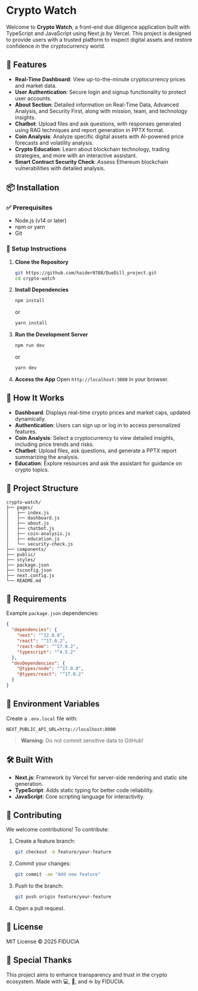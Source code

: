 # Crypto Watch

Welcome to **Crypto Watch**, a front-end due diligence application built with TypeScript and JavaScript using Next.js by Vercel. This project is designed to provide users with a trusted platform to inspect digital assets and restore confidence in the cryptocurrency world.

## 🚀 Features

- **Real-Time Dashboard**: View up-to-the-minute cryptocurrency prices and market data.
- **User Authentication**: Secure login and signup functionality to protect user accounts.
- **About Section**: Detailed information on Real-Time Data, Advanced Analysis, and Security First, along with mission, team, and technology insights.
- **Chatbot**: Upload files and ask questions, with responses generated using RAG techniques and report generation in PPTX format.
- **Coin Analysis**: Analyze specific digital assets with AI-powered price forecasts and volatility analysis.
- **Crypto Education**: Learn about blockchain technology, trading strategies, and more with an interactive assistant.
- **Smart Contract Security Check**: Assess Ethereum blockchain vulnerabilities with detailed analysis.

## 📦 Installation

### ✅ Prerequisites

- Node.js (v14 or later)
- npm or yarn
- Git

### 🔧 Setup Instructions

1. **Clone the Repository**
   ```bash
   git https://github.com/haider0708/DueDill_project.git
   cd crypto-watch
   ```

2. **Install Dependencies**
   ```bash
   npm install
   ```
   or
   ```bash
   yarn install
   ```

3. **Run the Development Server**
   ```bash
   npm run dev
   ```
   or
   ```bash
   yarn dev
   ```

4. **Access the App**
   Open `http://localhost:3000` in your browser.

## 🧠 How It Works

- **Dashboard**: Displays real-time crypto prices and market caps, updated dynamically.
- **Authentication**: Users can sign up or log in to access personalized features.
- **Coin Analysis**: Select a cryptocurrency to view detailed insights, including price trends and risks.
- **Chatbot**: Upload files, ask questions, and generate a PPTX report summarizing the analysis.
- **Education**: Explore resources and ask the assistant for guidance on crypto topics.

## 📂 Project Structure

```
crypto-watch/
├── pages/
│   ├── index.js
│   ├── dashboard.js
│   ├── about.js
│   ├── chatbot.js
│   ├── coin-analysis.js
│   ├── education.js
│   └── security-check.js
├── components/
├── public/
├── styles/
├── package.json
├── tsconfig.json
├── next.config.js
└── README.md
```

## 📜 Requirements

Example `package.json` dependencies:
```json
{
  "dependencies": {
    "next": "^12.0.0",
    "react": "^17.0.2",
    "react-dom": "^17.0.2",
    "typescript": "^4.5.2"
  },
  "devDependencies": {
    "@types/node": "^17.0.0",
    "@types/react": "^17.0.2"
  }
}
```

## 🔐 Environment Variables

Create a `.env.local` file with:
```
NEXT_PUBLIC_API_URL=http://localhost:8000
```

> **Warning**: Do not commit sensitive data to GitHub!

## 🛠️ Built With

- **Next.js**: Framework by Vercel for server-side rendering and static site generation.
- **TypeScript**: Adds static typing for better code reliability.
- **JavaScript**: Core scripting language for interactivity.

## 🤝 Contributing

We welcome contributions! To contribute:
1. Create a feature branch:
   ```bash
   git checkout -b feature/your-feature
   ```
2. Commit your changes:
   ```bash
   git commit -am "Add new feature"
   ```
3. Push to the branch:
   ```bash
   git push origin feature/your-feature
   ```
4. Open a pull request.

## 📜 License

MIT License © 2025 FIDUCIA

## 🙏 Special Thanks

This project aims to enhance transparency and trust in the crypto ecosystem. Made with 💻, 🧠, and ☕ by FIDUCIA.
